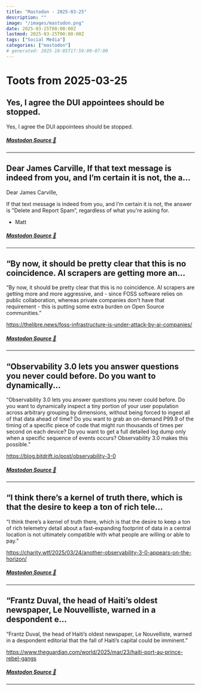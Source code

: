 ```yaml
---
title: "Mastodon - 2025-03-25"
description: ""
image: "/images/mastodon.png"
date: 2025-03-25T00:00:00Z
lastmod: 2025-03-25T00:00:00Z
tags: ["Social Media"]
categories: ["mastodon"]
# generated: 2025-10-05T17:59:09-07:00
---
```


# Toots from 2025-03-25

## Yes, I agree the DUI appointees should be stopped.

Yes, I agree the DUI appointees should be stopped.

##### [Mastodon Source 🐘](https://hachyderm.io/@mweagle/114225727593683534)

---

## Dear James Carville,  If that text message is indeed from you, and I’m certain it is not, the a...

Dear James Carville,

If that text message is indeed from you, and I’m certain it is not, the answer is "Delete and Report Spam”, regardless of what you're asking for.

- Matt

##### [Mastodon Source 🐘](https://hachyderm.io/@mweagle/114224365321526406)

---

## “By now, it should be pretty clear that this is no coincidence. AI scrapers are getting more an...

“By now, it should be pretty clear that this is no coincidence. AI scrapers are getting more and more aggressive, and - since FOSS software relies on public collaboration, whereas private companies don't have that requirement - this is putting some extra burden on Open Source communities.”

<https://thelibre.news/foss-infrastructure-is-under-attack-by-ai-companies/>

##### [Mastodon Source 🐘](https://hachyderm.io/@mweagle/114221467903199041)

---

## “Observability 3.0 lets you answer questions you never could before. Do you want to dynamically...

“Observability 3.0 lets you answer questions you never could before. Do you want to dynamically inspect a tiny portion of your user population across arbitrary grouping by dimensions, without being forced to ingest all of that data ahead of time? Do you want to grab an on-demand P99.9 of the timing of a specific piece of code that might run thousands of times per second on each device? Do you want to get a full detailed log dump only when a specific sequence of events occurs? Observability 3.0 makes this possible.”

<https://blog.bitdrift.io/post/observability-3-0>

##### [Mastodon Source 🐘](https://hachyderm.io/@mweagle/114221336525243547)

---

## “I think there’s a kernel of truth there, which is that the desire to keep a ton of rich tele...

“I think there’s a kernel of truth there, which is that the desire to keep a ton of rich telemetry detail about a fast-expanding footprint of data in a central location is not ultimately compatible with what people are willing or able to pay.”

<https://charity.wtf/2025/03/24/another-observability-3-0-appears-on-the-horizon/>

##### [Mastodon Source 🐘](https://hachyderm.io/@mweagle/114221254258991999)

---

## “Frantz Duval, the head of Haiti’s oldest newspaper, Le Nouvelliste, warned in a despondent e...

“Frantz Duval, the head of Haiti’s oldest newspaper, Le Nouvelliste, warned in a despondent editorial that the fall of Haiti’s capital could be imminent.”

<https://www.theguardian.com/world/2025/mar/23/haiti-port-au-prince-rebel-gangs>

##### [Mastodon Source 🐘](https://hachyderm.io/@mweagle/114220918941024967)

---

